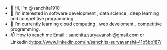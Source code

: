 - 👋 Hi, I’m @sanchita1910
- 👀 I’m interested in software development , data science , deep learning and competitive programming
- 🌱 I’m currently learning cloud computing , web develoment , competitive programming.
- 📫 How to reach me  Email : sanchita.suryavanshi@gmail.com or Linkedin :https://www.linkedin.com/in/sanchita-suryavanshi-41b5bb187/


